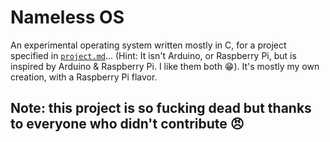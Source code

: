 # Nameless OS
An experimental operating system written mostly in C, for a project specified in [`project.md`](/project.md)... (Hint: It isn't Arduino, or Raspberry Pi, but is inspired by Arduino & Raspberry Pi. I like them both :grin:). It's mostly my own creation, with a Raspberry Pi flavor.
## Note: this project is so fucking dead but thanks to everyone who didn't contribute 😠
